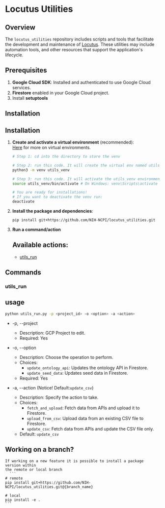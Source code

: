# Locutus Utilities

## Overview

The `locutus_utilities` repository includes scripts and tools that facilitate the development and maintenance of [Locutus]("https://github.com/NIH-NCPI/locutus"). These utilities may include automation tools, and other resources that support the application's lifecycle.


## Prerequisites

1. **Google Cloud SDK**: Installed and authenticated to use Google Cloud services.
2. **Firestore** enabled in your Google Cloud project.
3. Install **setuptools**

## Installation

## Installation

1. **Create and activate a virtual environment** (recommended):<br>
[Here]("https://realpython.com/python-virtual-environments-a-primer/") for more on virtual environments.

    ```bash
    # Step 1: cd into the directory to store the venv

    # Step 2: run this code. It will create the virtual env named utils_venv in the current directory.
    python3 -m venv utils_venv

    # Step 3: run this code. It will activate the utils_venv environment
    source utils_venv/bin/activate # On Windows: venv\Scripts\activate

    # You are ready for installations! 
    # If you want to deactivate the venv run:
    deactivate
    ```

2. **Install the package and dependencies**:
    ```bash
    pip install git+https://github.com/NIH-NCPI/locutus_utilities.git
    ```
3. **Run a command/action**

   ## Available actions:
   * [utils_run](#utils_run) <br>

## Commands
### utils_run 
## usage 
```bash
python utils_run.py -p <project_id> -o <option> -a <action>
```
* -p, --project
    * Description: GCP Project to edit.
    * Required: Yes

* -o, --option
    * Description: Choose the operation to perform.
    * Choices:
        * `update_ontology_api`: Updates the ontology API in Firestore.
        * `update_seed_data`: Updates seed data in Firestore.
    * Required: Yes

* -a, --action (Notice! Default:`update_csv`)
    * Description: Specify the action to take.
    * Choices:
        * `fetch_and_upload`: Fetch data from APIs and upload it to Firestore.
        * `upload_from_csv`: Upload data from an existing CSV file to Firestore.
        * `update_csv`: Fetch data from APIs and update the CSV file only.
    * Default: `update_csv`

## Working on a branch?
    If working on a new feature it is possible to install a package version within
    the remote or local branch
      ```
    # remote
    pip install git+https://github.com/NIH-NCPI/locutus_utilities.git@{branch_name}

    # local
    pip install -e .
    ```